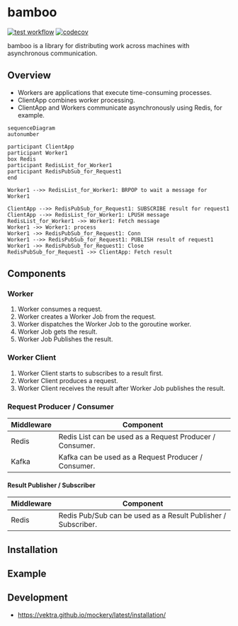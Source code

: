 # bamboo

[![test workflow](https://github.com/pecolynx/bamboo/actions/workflows/test.yml/badge.svg)](https://github.com/pecolynx/bamboo/actions/workflows/test.yml)
[![codecov](https://codecov.io/gh/pecolynx/bamboo/graph/badge.svg?token=PDYjoKPa2z)](https://codecov.io/gh/pecolynx/bamboo)


bamboo is a library for distributing work across machines with asynchronous communication.

## Overview

* Workers are applications that execute time-consuming processes.
* ClientApp combines worker processing.
* ClientApp and Workers communicate asynchronously using Redis, for example.


```mermaid
sequenceDiagram
autonumber

participant ClientApp
participant Worker1
box Redis
participant RedisList_for_Worker1
participant RedisPubSub_for_Request1
end

Worker1 -->> RedisList_for_Worker1: BRPOP to wait a message for Worker1

ClientApp -->> RedisPubSub_for_Request1: SUBSCRIBE result for request1
ClientApp -->> RedisList_for_Worker1: LPUSH message
RedisList_for_Worker1 ->> Worker1: Fetch message
Worker1 ->> Worker1: process
Worker1 ->> RedisPubSub_for_Request1: Conn
Worker1 -->> RedisPubSub_for_Request1: PUBLISH result of request1
Worker1 ->> RedisPubSub_for_Request1: Close
RedisPubSub_for_Request1 ->> ClientApp: Fetch result
```

## Components

### Worker

1. Worker consumes a request.
2. Worker creates a Worker Job from the request.
3. Worker dispatches the Worker Job to the goroutine worker.
4. Worker Job gets the result.
5. Worker Job Publishes the result.

### Worker Client

1. Worker Client starts to subscribes to a result first.
2. Worker Client produces a request.
3. Worker Client receives the result after Worker Job publishes the result.



### Request Producer / Consumer

|Middleware|Component|
|---|---|
|Redis|Redis List can be used as a Request Producer / Consumer.|
|Kafka|Kafka can be used as a Request Producer / Consumer.|

#### Result Publisher / Subscriber

|Middleware|Component|
|---|---|
|Redis|Redis Pub/Sub can be used as a Result Publisher / Subscriber.|

## Installation

## Example

## Development

* https://vektra.github.io/mockery/latest/installation/

